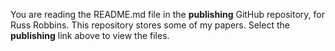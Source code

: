 You are reading the README.md file in the **publishing** GitHub repository, for Russ Robbins. This repository stores some of my papers. Select the **publishing** link above to view the files.
